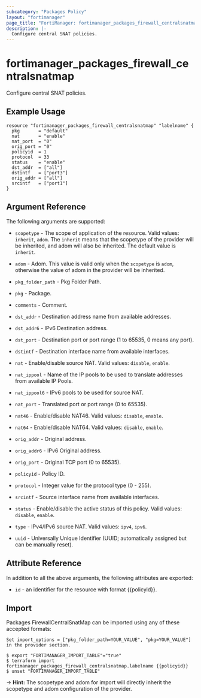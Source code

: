 ```yaml
---
subcategory: "Packages Policy"
layout: "fortimanager"
page_title: "FortiManager: fortimanager_packages_firewall_centralsnatmap"
description: |-
  Configure central SNAT policies.
---
```


# fortimanager_packages_firewall_centralsnatmap
Configure central SNAT policies.

## Example Usage

```hcl
resource "fortimanager_packages_firewall_centralsnatmap" "labelname" {
  pkg       = "default"
  nat       = "enable"
  nat_port  = "0"
  orig_port = "0"
  policyid  = 1
  protocol  = 33
  status    = "enable"
  dst_addr  = ["all"]
  dstintf   = ["port3"]
  orig_addr = ["all"]
  srcintf   = ["port1"]
}
```

## Argument Reference


The following arguments are supported:

* `scopetype` - The scope of application of the resource. Valid values: `inherit`, `adom`. The `inherit` means that the scopetype of the provider will be inherited, and adom will also be inherited. The default value is `inherit`.
* `adom` - Adom. This value is valid only when the `scopetype` is `adom`, otherwise the value of adom in the provider will be inherited.
* `pkg_folder_path` - Pkg Folder Path.
* `pkg` - Package.

* `comments` - Comment.
* `dst_addr` - Destination address name from available addresses.
* `dst_addr6` - IPv6 Destination address.
* `dst_port` - Destination port or port range (1 to 65535, 0 means any port).
* `dstintf` - Destination interface name from available interfaces.
* `nat` - Enable/disable source NAT. Valid values: `disable`, `enable`.

* `nat_ippool` - Name of the IP pools to be used to translate addresses from available IP Pools.
* `nat_ippool6` - IPv6 pools to be used for source NAT.
* `nat_port` - Translated port or port range (0 to 65535).
* `nat46` - Enable/disable NAT46. Valid values: `disable`, `enable`.

* `nat64` - Enable/disable NAT64. Valid values: `disable`, `enable`.

* `orig_addr` - Original address.
* `orig_addr6` - IPv6 Original address.
* `orig_port` - Original TCP port (0 to 65535).
* `policyid` - Policy ID.
* `protocol` - Integer value for the protocol type (0 - 255).
* `srcintf` - Source interface name from available interfaces.
* `status` - Enable/disable the active status of this policy. Valid values: `disable`, `enable`.

* `type` - IPv4/IPv6 source NAT. Valid values: `ipv4`, `ipv6`.

* `uuid` - Universally Unique Identifier (UUID; automatically assigned but can be manually reset).


## Attribute Reference

In addition to all the above arguments, the following attributes are exported:
* `id` - an identifier for the resource with format {{policyid}}.

## Import

Packages FirewallCentralSnatMap can be imported using any of these accepted formats:
```
Set import_options = ["pkg_folder_path=YOUR_VALUE", "pkg=YOUR_VALUE"] in the provider section.

$ export "FORTIMANAGER_IMPORT_TABLE"="true"
$ terraform import fortimanager_packages_firewall_centralsnatmap.labelname {{policyid}}
$ unset "FORTIMANAGER_IMPORT_TABLE"
```
-> **Hint:** The scopetype and adom for import will directly inherit the scopetype and adom configuration of the provider.
